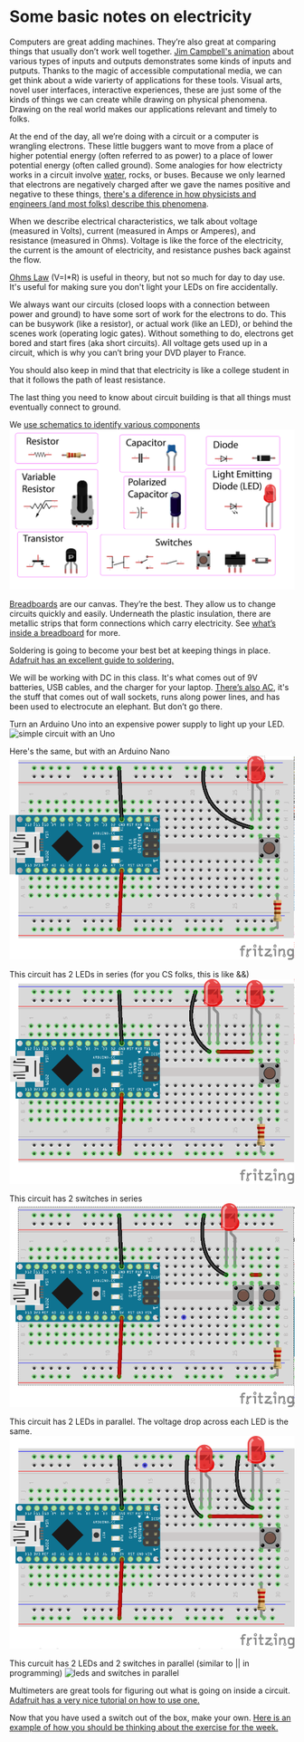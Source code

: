 # Some basic notes on electricity 

Computers are great adding machines. They’re also great at comparing things that usually don’t work well together. [Jim Campbell's animation](http://jimcampbell.tv/portfolio/miscellaneous_references/) about various types of inputs and outputs demonstrates some kinds of inputs and putputs. Thanks to the magic of accessible computational media, we can get think about a wide varierty of applications for these tools. Visual arts, novel user interfaces, interactive experiences, these are just some of the kinds of things we can create while drawing on physical phenomena. Drawing on the real world makes our applications relevant and timely to folks.

At the end of the day, all we’re doing with a circuit or a computer is wrangling electrons. These little buggers want to move from a place of higher potential energy (often referred to as power) to a place of lower potential energy (often called ground). Some analogies for how electricty works in a circuit involve [water](https://learn.sparkfun.com/tutorials/voltage-current-resistance-and-ohms-law/voltage), rocks, or buses. Because we only learned that electrons are negatively charged after we gave the names positive and negative to these things, [there's a diference in how physicists and engineers (and most folks) describe this phenomena](https://www.allaboutcircuits.com/textbook/direct-current/chpt-1/conventional-versus-electron-flow/).

When we describe electrical characteristics, we talk about voltage (measured in Volts), current (measured in Amps or Amperes), and resistance (measured in Ohms). Voltage is like the force of the electricity, the current is the amount of electricity, and resistance pushes back against the flow. 

[Ohms Law](https://learn.adafruit.com/circuit-playground-o-is-for-ohm/learn-more) (V=I*R) is useful in theory, but not so much for day to day use. It's useful for making sure you don't light your LEDs on fire accidentally.

We always want our circuits (closed loops with a connection between power and ground) to have some sort of work for the electrons to do. This can be busywork (like a resistor), or actual work (like an LED), or behind the scenes work (operating logic gates). Without something to do, electrons get bored and start fires (aka short circuits). All voltage gets used up in a circuit, which is why you can’t bring your DVD player to France. 

You should also keep in mind that that electricity is like a college student in that it follows the path of least resistance.

The last thing you need to know about circuit building is that all things must eventually connect to ground.

We [use schematics to identify various components](https://vimeo.com/90534363)
![components and schemeatics](/week1/components.png)

[Breadboards](https://learn.sparkfun.com/tutorials/how-to-use-a-breadboard/all) are our canvas. They’re the best. They allow us to change circuits quickly and easily. Underneath the plastic insulation, there are metallic strips that form connections which carry electricity. See [what’s inside a breadboard](https://www.youtube.com/watch?v=qDe28Su5lOA) for more.

Soldering is going to become your best bet at keeping things in place. [Adafruit has an excellent guide to soldering.](https://learn.adafruit.com/adafruit-guide-excellent-soldering)

We will be working with DC in this class. It's what comes out of 9V batteries, USB cables, and the charger for your laptop. [There’s also AC](https://learn.sparkfun.com/tutorials/alternating-current-ac-vs-direct-current-dc/all), it's the stuff that comes out of wall sockets, runs along power lines, and has been used to electrocute an elephant. But don’t go there.

Turn an Arduino Uno into an expensive power supply to light up your LED.
![simple circuit with an Uno](http://cc.droolcup.com/wp-content/uploads/2015/07/Simple-Switch.png)

Here's the same, but with an Arduino Nano
![simple circuit with a Nano](/week1/switch%20nano.png)

This circuit has 2 LEDs in series (for you CS folks, this is like &&)
![leds in series](/week1/seriesLED_bb.png)

This circuit has 2 switches in series 
![leds in series](/week1/seriesSwitches.png)

This circuit has 2 LEDs in parallel. The voltage drop across each LED is the same.
![LEDs in parallel](/week1/parallelLED_bb.png)

This curcuit has 2 LEDs and 2 switches in parallel (similar to || in programming)
![leds and switches in parallel](http://cc.droolcup.com/wp-content/uploads/2015/07/bb.png)

Multimeters are great tools for figuring out what is going on inside a circuit. [Adafruit has a very nice tutorial on how to use one.](https://learn.adafruit.com/multimeters/overview)

Now that you have used a switch out of the box, make your own. [Here is an example of how you should be thinking about the exercise for the week.](https://itp.nyu.edu/~tlc345/blog/mustache-switch/)
